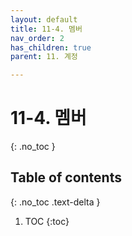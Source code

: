 ```yaml
---
layout: default
title: 11-4. 멤버
nav_order: 2
has_children: true
parent: 11. 계정

---
```


# 11-4. 멤버
{: .no_toc }

## Table of contents
{: .no_toc .text-delta }

1. TOC
{:toc}

